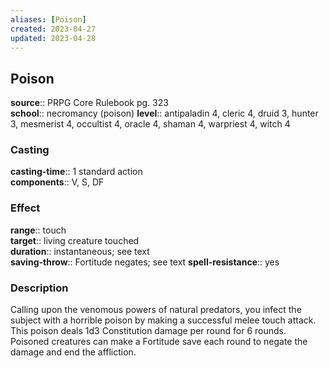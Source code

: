 ```yaml
---
aliases: [Poison]
created: 2023-04-27
updated: 2023-04-28
---
```


## Poison

**source**:: PRPG Core Rulebook pg. 323  
**school**:: necromancy (poison)
**level**:: antipaladin 4, cleric 4, druid 3, hunter 3, mesmerist 4, occultist 4, oracle 4, shaman 4, warpriest 4, witch 4

### Casting

**casting-time**:: 1 standard action  
**components**:: V, S, DF

### Effect

**range**:: touch  
**target**:: living creature touched  
**duration**:: instantaneous; see text  
**saving-throw**:: Fortitude negates; see text
**spell-resistance**:: yes

### Description

Calling upon the venomous powers of natural predators, you infect the subject with a horrible poison by making a successful melee touch attack. This poison deals 1d3 Constitution damage per round for 6 rounds. Poisoned creatures can make a Fortitude save each round to negate the damage and end the affliction.
